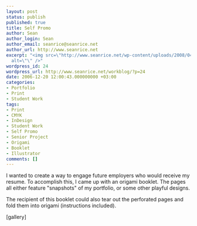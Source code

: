 ```yaml
---
layout: post
status: publish
published: true
title: Self Promo
author: Sean
author_login: Sean
author_email: seanrice@seanrice.net
author_url: http://www.seanrice.net
excerpt: "<img src=\"http://www.seanrice.net/wp-content/uploads/2008/04/selfpromo.jpg\"
  alt=\"\" />"
wordpress_id: 24
wordpress_url: http://www.seanrice.net/workblog/?p=24
date: 2006-12-20 12:00:43.000000000 +03:00
categories:
- Portfolio
- Print
- Student Work
tags:
- Print
- CMYK
- InDesign
- Student Work
- Self Promo
- Senior Project
- Origami
- Booklet
- Illustrator
comments: []
---
```

I wanted to create a way to engage future employers who would receive my resume. To accomplish this, I came up with an origami booklet. The pages all either feature "snapshots" of my portfolio, or some other playful designs.

The recipient of this booklet could also tear out the perforated pages and fold them into origami (instructions included).

[gallery]

